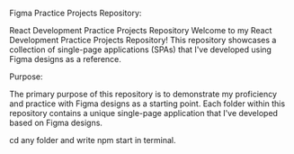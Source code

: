 Figma Practice Projects Repository:

React Development Practice Projects Repository
Welcome to my React Development Practice Projects Repository! This repository showcases a collection of single-page applications (SPAs) that I've developed using Figma designs as a reference.

Purpose:

The primary purpose of this repository is to demonstrate my proficiency and practice with Figma designs as a starting point. Each folder within this repository contains a unique single-page application that I've developed based on Figma designs.

cd any folder and write npm start in terminal.

